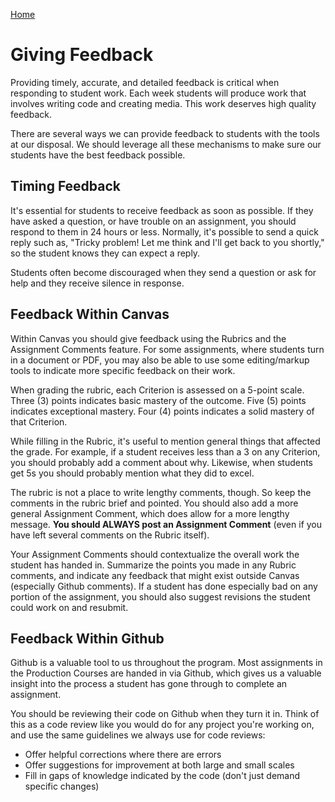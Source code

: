 [Home](http://milesccoleman.com/DICE_Instructor_Handbook/)
# Giving Feedback

Providing timely, accurate, and detailed feedback is critical when responding to student work. Each week students will produce work that involves writing code and creating media. This work deserves high quality feedback. 

There are several ways we can provide feedback to students with the tools at our disposal. We should leverage all these mechanisms to make sure our students have the best feedback possible.

## Timing Feedback

It's essential for students to receive feedback as soon as possible. If they have asked a question, or have trouble on an assignment, you should respond to them in 24 hours or less. Normally, it's possible to send a quick reply such as, "Tricky problem! Let me think and I'll get back to you shortly," so the student knows they can expect a reply. 

Students often become discouraged when they send a question or ask for help and they receive silence in response.

## Feedback Within Canvas

Within Canvas you should give feedback using the Rubrics and the Assignment Comments feature. For some assignments, where students turn in a document or PDF, you may also be able to use some editing/markup tools to indicate more specific feedback on their work.

When grading the rubric, each Criterion is assessed on a 5-point scale. Three (3) points indicates basic mastery of the outcome. Five (5) points indicates exceptional mastery. Four (4) points indicates a solid mastery of that Criterion.

While filling in the Rubric, it's useful to mention general things that affected the grade. For example, if a student receives less than a 3 on any Criterion, you should probably add a comment about why. Likewise, when students get 5s you should probably mention what they did to excel.

The rubric is not a place to write lengthy comments, though. So keep the comments in the rubric brief and pointed. You should also add a more general Assignment Comment, which does allow for a more lengthy message. **You should ALWAYS post an Assignment Comment** (even if you have left several comments on the Rubric itself).

Your Assignment Comments should contextualize the overall work the student has handed in. Summarize the points you made in any Rubric comments, and indicate any feedback that might exist outside Canvas (especially Github comments). If a student has done especially bad on any portion of the assignment, you should also suggest revisions the student could work on and resubmit.

## Feedback Within Github

Github is a valuable tool to us throughout the program. Most assignments in the Production Courses are handed in via Github, which gives us a valuable insight into the process a student has gone through to complete an assignment.

You should be reviewing their code on Github when they turn it in. Think of this as a code review like you would do for any project you're working on, and use the same guidelines we always use for code reviews:

* Offer helpful corrections where there are errors
* Offer suggestions for improvement at both large and small scales
* Fill in gaps of knowledge indicated by the code (don't just demand specific changes)

